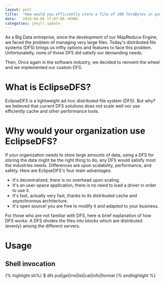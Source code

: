 ```yaml
---
layout: post
title:  "How would you efficiently store a file of 100 TeraBytes in your cluster?"
date:   2016-06-06 17:07:08 +0900
categories: jekyll update
---
```


As a Big Data entreprise, since the development of our MapReduce Engine, we faced the problem of
managing very large files. Today's distributed file systems (DFS) brings us infity options and features to 
face this problem. Unfortunatelly, none of those DFS did satisfy our demanding needs.

Then, Once again in the software industry, we decided to reinvent the wheel and we implemented our custom DFS.

# What is EclipseDFS?
EclipseDFS is a lightweight ad-hoc distributed file system (DFS). But why? we believed that current DFS solutions does not scale
well nor use efficiently cache and other performance tools.

# Why would your organization use EclipseDFS?
If your organization needs to store large amounts of data, using a DFS for storing the data might be the right thing to do, 
any DFS would satisfy most the industries needs. Differences are upon scalability, performance, and safety. Here are
EclipseDFS's four main advantages:

- It's decentralized, there is no overhead upon scaling.
- It's an user-space application, there is no need to load a driver in order to use it.
- It's fast, actually very fast, thanks to its distributed cache and asynchronous architecture.
- It's open source! you are free to modify it and adapted to your business.

For those who are not familiar with DFS, here is brief explanation of how DFS works: A DFS divides the files into blocks 
which are distributed (evenly) among the different servers.


# Usage
## Shell invocation
{% highlight sh%}
$ dfs put|get|rm|list|cat|info|format
{% endhighlight %}

